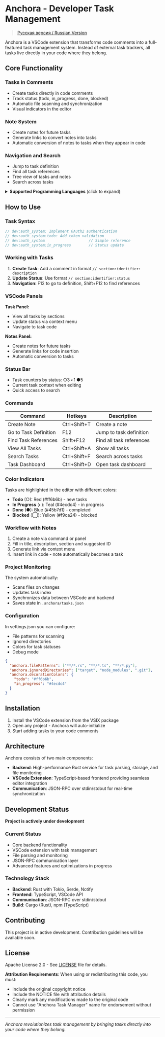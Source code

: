 # Anchora - Developer Task Management
> [Русская версия / Russian Version](doc/README_RU.md)

Anchora is a VSCode extension that transforms code comments into a full-featured task management system. Instead of external task trackers, all tasks live directly in your code where they belong.

## Core Functionality

### Tasks in Comments
- Create tasks directly in code comments
- Track status (todo, in_progress, done, blocked)
- Automatic file scanning and synchronization
- Visual indicators in the editor

### Note System
- Create notes for future tasks
- Generate links to convert notes into tasks
- Automatic conversion of notes to tasks when they appear in code

### Navigation and Search
- Jump to task definition
- Find all task references
- Tree view of tasks and notes
- Search across tasks

<details>
<summary><strong>Supported Programming Languages</strong> (click to expand)</summary>

### Anchora supports a wide range of programming languages:

- Rust (.rs), C (.c), C++ (.cpp, .cc, .cxx), C# (.cs), Go (.go)
- JavaScript (.js), TypeScript (.ts), JSX (.jsx), TSX (.tsx)
- HTML (.html), CSS (.css), SCSS (.scss), SASS (.sass), LESS (.less)
- Vue (.vue), Svelte (.svelte)
- Python (.py), Java (.java), PHP (.php), Ruby (.rb)
- Shell (.sh), PowerShell (.ps1), Batch (.bat, .cmd)
- Swift (.swift), Kotlin (.kt), Dart (.dart)
- Objective-C (.m, .mm)
- Haskell (.hs), F# (.fs), OCaml (.ml), Clojure (.clj), Elm (.elm)
- Java (.java), Kotlin (.kt), Scala (.scala), Clojure (.clj)
- Julia (.jl), R (.r), Lua (.lua), Perl (.pl, .pm)
- Erlang (.erl), Elixir (.ex, .exs)
- Docker (.dockerfile), Terraform (.tf), HCL (.hcl)
- YAML (.yaml, .yml), TOML (.toml), JSON (.json), XML (.xml)
- INI (.ini), CFG (.cfg), CONF (.conf)
- Markdown (.md), reStructuredText (.rst), LaTeX (.tex)
- SQL (.sql)
- Visual Basic (.vb)

</details>

## How to Use

### Task Syntax

```rust
// dev:auth_system: Implement OAuth2 authentication
// dev:auth_system:todo: Add token validation
// dev:auth_system                    // Simple reference
// dev:auth_system:in_progress        // Status update
```

### Working with Tasks

1. **Create Task**: Add a comment in format `// section:identifier: description`
2. **Update Status**: Use format `// section:identifier:status`
3. **Navigation**: F12 to go to definition, Shift+F12 to find references

### VSCode Panels

**Task Panel:**
- View all tasks by sections
- Update status via context menu
- Navigate to task code

**Notes Panel:**
- Create notes for future tasks
- Generate links for code insertion
- Automatic conversion to tasks

### Status Bar
- Task counters by status: ○3 ◐1 ●5
- Current task context when editing
- Quick access to search

### Commands

| Command | Hotkeys | Description |
|---------|---------|-------------|
| Create Note | Ctrl+Shift+T | Create a note |
| Go to Task Definition | F12 | Jump to task definition |
| Find Task References | Shift+F12 | Find all task references |
| View All Tasks | Ctrl+Shift+A | Show all tasks |
| Search Tasks | Ctrl+Shift+F | Search across tasks |
| Task Dashboard | Ctrl+Shift+D | Open task dashboard |

### Color Indicators

Tasks are highlighted in the editor with different colors:
- **Todo** (○): Red (#ff6b6b) - new tasks
- **In Progress** (◐): Teal (#4ecdc4) - in progress
- **Done** (●): Blue (#45b7d1) - completed
- **Blocked** (◯): Yellow (#f9ca24) - blocked

### Workflow with Notes

1. Create a note via command or panel
2. Fill in title, description, section and suggested ID
3. Generate link via context menu
4. Insert link in code - note automatically becomes a task

### Project Monitoring

The system automatically:
- Scans files on changes
- Updates task index
- Synchronizes data between VSCode and backend
- Saves state in `.anchora/tasks.json`

### Configuration

In settings.json you can configure:
- File patterns for scanning
- Ignored directories
- Colors for task statuses
- Debug mode

```json
{
  "anchora.filePatterns": ["**/*.rs", "**/*.ts", "**/*.py"],
  "anchora.ignoredDirectories": ["target", "node_modules", ".git"],
  "anchora.decorationColors": {
    "todo": "#ff6b6b",
    "in_progress": "#4ecdc4"
  }
}
```

## Installation

1. Install the VSCode extension from the VSIX package
2. Open any project - Anchora will auto-initialize
3. Start adding tasks to your code comments

## Architecture

Anchora consists of two main components:
- **Backend**: High-performance Rust service for task parsing, storage, and file monitoring
- **VSCode Extension**: TypeScript-based frontend providing seamless editor integration
- **Communication**: JSON-RPC over stdin/stdout for real-time synchronization

## Development Status

**Project is actively under development**

### Current Status
- Core backend functionality
- VSCode extension with task management
- File parsing and monitoring
- JSON-RPC communication layer
- Advanced features and optimizations in progress

### Technology Stack
- **Backend**: Rust with Tokio, Serde, Notify
- **Frontend**: TypeScript, VSCode API
- **Communication**: JSON-RPC over stdin/stdout
- **Build**: Cargo (Rust), npm (TypeScript)

## Contributing

This project is in active development. Contribution guidelines will be available soon.

## License

Apache License 2.0 - See [LICENSE](LICENSE) file for details.

**Attribution Requirements**: When using or redistributing this code, you must:
- Include the original copyright notice
- Include the NOTICE file with attribution details
- Clearly mark any modifications made to the original code
- Cannot use "Anchora Task Manager" name for endorsement without permission

---

*Anchora revolutionizes task management by bringing tasks directly into your code where they belong.*
